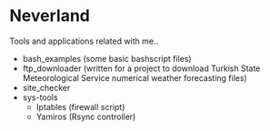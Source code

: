 Neverland
=========

Tools and applications related with me..

- bash_examples (some basic bashscript files)
- ftp_downloader (written for a project to download Turkish State Meteorological Service numerical weather forecasting files)
- site_checker
- sys-tools
  - Iptables (firewall script)
  - Yamiros (Rsync controller)
